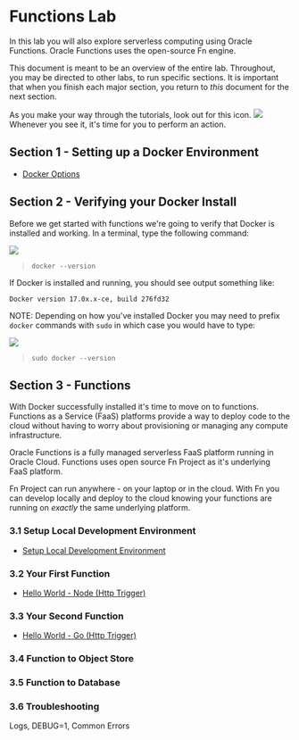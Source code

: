 # Functions Lab

In this lab you will also explore serverless computing using Oracle Functions. 
Oracle Functions uses the open-source Fn engine.

This document is meant to be an overview of the entire lab.  Throughout, you may
be directed to other labs, to run specific sections.  It is important that when
you finish each major section, you return to *this* document for the next
section.

As you make your way through the tutorials, look out for this icon.
![](images/userinput.png) Whenever you see it, it's time for you to
perform an action.

## Section 1 - Setting up a Docker Environment

* [Docker Options](vm.md)

## Section 2 - Verifying your Docker Install

Before we get started with functions we're going to verify that Docker is
installed and working. In a terminal, type the following command:

![](images/userinput.png)
>```
> docker --version
>```

If Docker is installed and running, you should see output something like:

```
Docker version 17.0x.x-ce, build 276fd32
```

NOTE: Depending on how you've installed Docker you may need to prefix `docker`
commands with `sudo` in which case you would have to type:

![](images/userinput.png)
>```
> sudo docker --version
>```

## Section 3 - Functions

With Docker successfully installed it's time to move on to functions.
Functions as a Service (FaaS) platforms provide a way to deploy code to
the cloud without having to worry about provisioning or managing any compute
infrastructure. 

Oracle Functions is a fully managed serverless FaaS platform running in Oracle 
Cloud. Functions uses open source Fn Project as it's underlying FaaS platform.

Fn Project can run anywhere - on your laptop or in the cloud. With Fn you can develop
locally and deploy to the cloud knowing your functions are running on *exactly* 
the same underlying platform.


### 3.1 Setup Local Development Environment

* [Setup Local Development Environment](3-1-SetupEnv.md)


### 3.2 Your First Function

* [Hello World - Node (Http Trigger)](3-2-NodeHello.md)



### 3.3 Your Second Function

* [Hello World - Go (Http Trigger)](3-3-GoHello.md)



### 3.4 Function to Object Store



### 3.5 Function to Database



### 3.6 Troubleshooting

Logs, DEBUG=1, Common Errors

